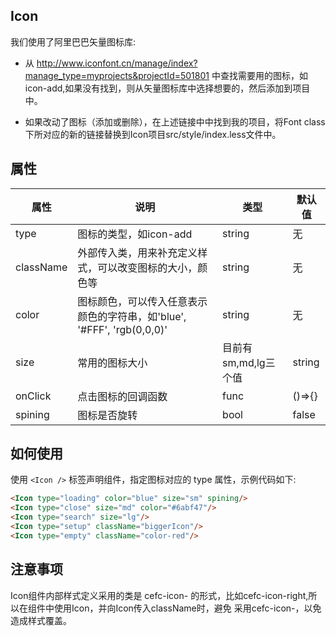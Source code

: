 ## Icon

我们使用了阿里巴巴矢量图标库:

- 从 http://www.iconfont.cn/manage/index?manage_type=myprojects&projectId=501801 中查找需要用的图标，如icon-add,如果没有找到，则从矢量图标库中选择想要的，然后添加到项目中。

- 如果改动了图标（添加或删除），在上述链接中中找到我的项目，将Font class下所对应的新的链接替换到Icon项目src/style/index.less文件中。

## 属性
|属性| 说明| 类型|默认值|
|---|----|-----|-----|
|type|图标的类型，如icon-add|string|无|
|className|外部传入类，用来补充定义样式，可以改变图标的大小，颜色等|string|无|
|color|图标颜色，可以传入任意表示颜色的字符串，如'blue', '#FFF', 'rgb(0,0,0)'|string|无|
|size|常用的图标大小|目前有sm,md,lg三个值|string|md|
|onClick|点击图标的回调函数|func|()=>{}|
|spining|图标是否旋转|bool|false|

## 如何使用
使用 `<Icon />` 标签声明组件，指定图标对应的 type 属性，示例代码如下:

``` html
<Icon type="loading" color="blue" size="sm" spining/>
<Icon type="close" size="md" color="#6abf47"/>
<Icon type="search" size="lg"/>
<Icon type="setup" className="biggerIcon"/>
<Icon type="empty" className="color-red"/>
```

## 注意事项
Icon组件内部样式定义采用的类是 cefc-icon- 的形式，比如cefc-icon-right,所以在组件中使用Icon，并向Icon传入className时，避免
采用cefc-icon-，以免造成样式覆盖。